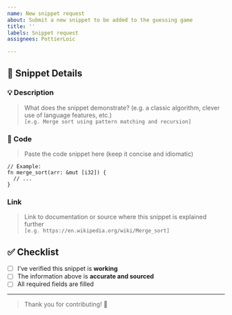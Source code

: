 ```yaml
---
name: New snippet request
about: Submit a new snippet to be added to the guessing game
title: ''
labels: Snippet request
assignees: PottierLoic

---
```


## 🧩 Snippet Details

### 💡 Description
> What does the snippet demonstrate? (e.g. a classic algorithm, clever use of language features, etc.)  
`[e.g. Merge sort using pattern matching and recursion]`

### 🧾 Code
> Paste the code snippet here (keep it concise and idiomatic)  
```[your-language-here]
// Example:
fn merge_sort(arr: &mut [i32]) {
  // ...
}
```

### Link
> Link to documentation or source where this snippet is explained further  
`[e.g. https://en.wikipedia.org/wiki/Merge_sort]`

## ✅ Checklist

- [ ] I’ve verified this snippet is **working**
- [ ] The information above is **accurate and sourced**
- [ ] All required fields are filled

---

> Thank you for contributing! 🚀

